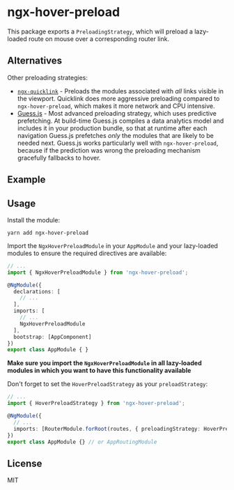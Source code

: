 # ngx-hover-preload

This package exports a `PreloadingStrategy`, which will preload a lazy-loaded route on mouse over a corresponding router link.

## Alternatives

Other preloading strategies:
- [`ngx-quicklink`](https://github.com/mgechev/ngx-quicklink) - Preloads the modules associated with *all* links visible in the viewport. Quicklink does more aggressive preloading compared to `ngx-hover-preload`, which makes it more network and CPU intensive.
- [Guess.js](https://github.com/guess-js/guess) - Most advanced preloading strategy, which uses predictive prefetching. At build-time Guess.js compiles a data analytics model and includes it in your production bundle, so that at runtime after each navigation Guess.js prefetches *only* the modules that are likely to be needed next. Guess.js works particularly well with `ngx-hover-preload`, because if the prediction was wrong the preloading mechanism gracefully fallbacks to hover.

## Example



## Usage

Install the module:
```
yarn add ngx-hover-preload
```

Import the `NgxHoverPreloadModule`  in your `AppModule` and your lazy-loaded modules to ensure the required directives are available:

```ts
// ...
import { NgxHoverPreloadModule } from 'ngx-hover-preload';

@NgModule({
  declarations: [
    // ...
  ],
  imports: [
    // ...
    NgxHoverPreloadModule
  ],
  bootstrap: [AppComponent]
})
export class AppModule { }
```

**Make sure you import the `NgxHoverPreloadModule` in all lazy-loaded modules in which you want to have this functionality available**

Don't forget to set the `HoverPreloadStrategy` as your `preloadStrategy`:

```ts
// ...
import { HoverPreloadStrategy } from 'ngx-hover-preload';

@NgModule({
  // ...
  imports: [RouterModule.forRoot(routes, { preloadingStrategy: HoverPreloadStrategy })],
})
export class AppModule {} // or AppRoutingModule
```

## License

MIT
